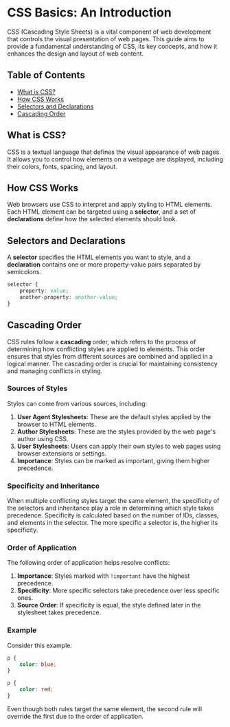 # CSS Basics: An Introduction

CSS (Cascading Style Sheets) is a vital component of web development that controls the visual presentation of web pages. This guide aims to provide a fundamental understanding of CSS, its key concepts, and how it enhances the design and layout of web content.

## Table of Contents

- [What is CSS?](#what-is-css)
- [How CSS Works](#how-css-works)
- [Selectors and Declarations](#selectors-and-declarations)
- [Cascading Order](#cascading-order)


## What is CSS? <a name="what-is-css"></a>

CSS is a textual language that defines the visual appearance of web pages. It allows you to control how elements on a webpage are displayed, including their colors, fonts, spacing, and layout.

## How CSS Works <a name="how-css-works"></a>

Web browsers use CSS to interpret and apply styling to HTML elements. Each HTML element can be targeted using a **selector**, and a set of **declarations** define how the selected elements should look.

## Selectors and Declarations <a name="selectors-and-declarations"></a>

A **selector** specifies the HTML elements you want to style, and a **declaration** contains one or more property-value pairs separated by semicolons.

```css
selector {
    property: value;
    another-property: another-value;
}
```

## Cascading Order <a name="cascading-order"></a>

CSS rules follow a **cascading** order, which refers to the process of determining how conflicting styles are applied to elements. This order ensures that styles from different sources are combined and applied in a logical manner. The cascading order is crucial for maintaining consistency and managing conflicts in styling.

### Sources of Styles

Styles can come from various sources, including:

1. **User Agent Stylesheets**: These are the default styles applied by the browser to HTML elements.
2. **Author Stylesheets**: These are the styles provided by the web page's author using CSS.
3. **User Stylesheets**: Users can apply their own styles to web pages using browser extensions or settings.
4. **Importance**: Styles can be marked as important, giving them higher precedence.

### Specificity and Inheritance

When multiple conflicting styles target the same element, the specificity of the selectors and inheritance play a role in determining which style takes precedence. Specificity is calculated based on the number of IDs, classes, and elements in the selector. The more specific a selector is, the higher its specificity.

### Order of Application

The following order of application helps resolve conflicts:

1. **Importance**: Styles marked with `!important` have the highest precedence.
2. **Specificity**: More specific selectors take precedence over less specific ones.
3. **Source Order**: If specificity is equal, the style defined later in the stylesheet takes precedence.

### Example

Consider this example:

```css
p {
    color: blue;
}

p {
    color: red;
}
```

Even though both rules target the same element, the second rule will override the first due to the order of application.